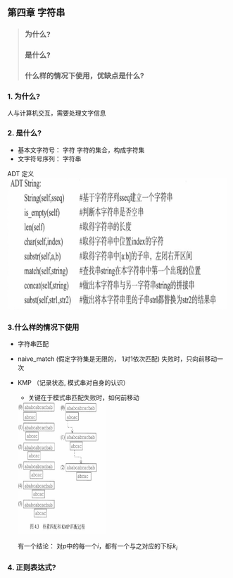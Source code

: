 ## 第四章 字符串 ##
> ### 为什么? ###
> ### 是什么? ###
> ### 什么样的情况下使用，优缺点是什么? ###


### 1. 为什么? ###
人与计算机交互，需要处理文字信息

### 2. 是什么? ###

+ 基本文字符号： 字符  字符的集合，构成字符集
+ 文字符号序列： 字符串

ADT 定义
<br>
<img src="./images/ADT.png" alt="" height="300px" width="500px">


### 3.什么样的情况下使用 ###


+ 字符串匹配
 + naive_match (假定字符集是无限的， 1对1依次匹配) 失败时，只向前移动一次
 + KMP （记录状态, 模式串对自身的认识）
    + 关键在于模式串匹配失败时，如何前移动 
    <img src="./images/KMP.png" alt="" height="300px" width="200px">
    

    
    有一个结论： 对$p$中的每一个$i$，都有一个与之对应的下标$k_i$



### 4. 正则表达式? ###

